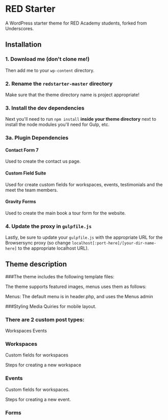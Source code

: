 # RED Starter

A WordPress starter theme for RED Academy students, forked from Underscores.

## Installation

### 1. Download me (don't clone me!)

Then add me to your `wp-content` directory.

### 2. Rename the `redstarter-master` directory

Make sure that the theme directory name is project appropriate!

### 3. Install the dev dependencies

Next you'll need to run `npm install` **inside your theme directory** next to install the node modules you'll need for Gulp, etc.

### 3a. Plugin Dependencies

#### Contact Form 7 
Used to create the contact us page.

#### Custom Field Suite
Used for create custom fields for workspaces, events, testimonials and the meet the team members.

#### Gravity Forms
Used to create the main book a tour form for the website.


### 4. Update the proxy in `gulpfile.js`

Lastly, be sure to update your `gulpfile.js` with the appropriate URL for the Browsersync proxy (so change `localhost[:port-here]/[your-dir-name-here]` to the appropriate localhost URL).

 
## Theme description
 
###The theme includes the following template files:

The theme supports featured images, menus uses them as follows:

Menus:
The default menu is in header.php, and uses the Menus admin
 
###Styling
Media Quiries for mobile layout.
 

### There are 2 custom post types:
Workspaces
Events


### Workspaces

Custom fields for workspaces

Steps for creating a new workspace


### Events

Custom fields for workspaces.

Steps for creating a new event.


### Forms


